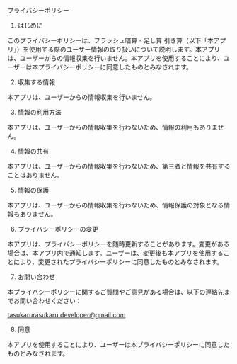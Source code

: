 プライバシーポリシー

1. はじめに

このプライバシーポリシーは、フラッシュ暗算 - 足し算 引き算（以下「本アプリ」）を使用する際のユーザー情報の取り扱いについて説明します。本アプリは、ユーザーからの情報収集を行いません。本アプリを使用することにより、ユーザーは本プライバシーポリシーに同意したものとみなされます。

2. 収集する情報

本アプリは、ユーザーからの情報収集を行いません。

3. 情報の利用方法

本アプリは、ユーザーからの情報収集を行わないため、情報の利用もありません。

4. 情報の共有

本アプリは、ユーザーからの情報収集を行わないため、第三者と情報を共有することはありません。

5. 情報の保護

本アプリは、ユーザーからの情報収集を行わないため、情報保護の対象となる情報もありません。

6. プライバシーポリシーの変更

本アプリは、プライバシーポリシーを随時更新することがあります。変更がある場合は、本アプリ内で通知します。ユーザーは、変更後も本アプリを使用することにより、変更されたプライバシーポリシーに同意したものとみなされます。

7. お問い合わせ

本プライバシーポリシーに関するご質問やご意見がある場合は、以下の連絡先までお問い合わせください：

tasukarurasukaru.developer@gmail.com

8. 同意

本アプリを使用することにより、ユーザーは本プライバシーポリシーに同意したものとみなされます。
